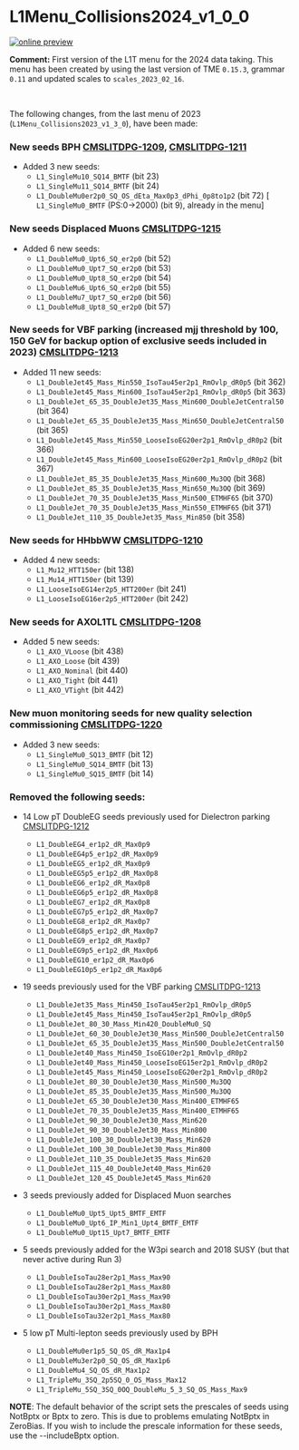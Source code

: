 # L1Menu_Collisions2024_v1_0_0

[![online preview](https://img.shields.io/badge/Online%20preview-click%20here-blue)](https://htmlpreview.github.io/?https://github.com/cms-l1-dpg/L1MenuRun3/blob/master/development/L1Menu_Collisions2024_v1_0_0/L1Menu_Collisions2024_v1_0_0.html)

**Comment:** 
First version of the L1T menu for the 2024 data taking.
This menu has been created by using the last version of TME `0.15.3`, grammar `0.11` and updated scales to `scales_2023_02_16`.

<br/>

The following changes, from the last menu of 2023 (`L1Menu_Collisions2023_v1_3_0`), have been made:

### New seeds BPH  [CMSLITDPG-1209](https://its.cern.ch/jira/browse/CMSLITDPG-1209), [CMSLITDPG-1211](https://its.cern.ch/jira/browse/CMSLITDPG-1211)     
   - Added 3 new seeds:
      - `L1_SingleMu10_SQ14_BMTF` (bit 23)
      - `L1_SingleMu11_SQ14_BMTF` (bit 24)
      - `L1_DoubleMu0er2p0_SQ_OS_dEta_Max0p3_dPhi_0p8to1p2` (bit 72)
      [ `L1_SingleMu0_BMTF` (PS:0->2000) (bit 9), already in the menu]

### New seeds Displaced Muons  [CMSLITDPG-1215](https://its.cern.ch/jira/browse/CMSLITDPG-1215)   
   - Added 6 new seeds:
      - `L1_DoubleMu0_Upt6_SQ_er2p0` (bit 52)
      - `L1_DoubleMu0_Upt7_SQ_er2p0` (bit 53)  
      - `L1_DoubleMu0_Upt8_SQ_er2p0` (bit 54)  
      - `L1_DoubleMu6_Upt6_SQ_er2p0` (bit 55)
      - `L1_DoubleMu7_Upt7_SQ_er2p0` (bit 56)
      - `L1_DoubleMu8_Upt8_SQ_er2p0` (bit 57)
  
### New seeds for VBF parking (increased mjj threshold by 100, 150 GeV for backup option of exclusive seeds included in 2023)  [CMSLITDPG-1213](https://its.cern.ch/jira/browse/CMSLITDPG-1213)      
   - Added 11 new seeds:           
      - `L1_DoubleJet45_Mass_Min550_IsoTau45er2p1_RmOvlp_dR0p5` (bit 362)
      - `L1_DoubleJet45_Mass_Min600_IsoTau45er2p1_RmOvlp_dR0p5` (bit 363)
      - `L1_DoubleJet_65_35_DoubleJet35_Mass_Min600_DoubleJetCentral50` (bit 364)
      - `L1_DoubleJet_65_35_DoubleJet35_Mass_Min650_DoubleJetCentral50` (bit 365)
      - `L1_DoubleJet45_Mass_Min550_LooseIsoEG20er2p1_RmOvlp_dR0p2` (bit 366)
      - `L1_DoubleJet45_Mass_Min600_LooseIsoEG20er2p1_RmOvlp_dR0p2` (bit 367)
      - `L1_DoubleJet_85_35_DoubleJet35_Mass_Min600_Mu3OQ` (bit 368)
      - `L1_DoubleJet_85_35_DoubleJet35_Mass_Min650_Mu3OQ` (bit 369)
      - `L1_DoubleJet_70_35_DoubleJet35_Mass_Min500_ETMHF65` (bit 370)
      - `L1_DoubleJet_70_35_DoubleJet35_Mass_Min550_ETMHF65` (bit 371)
      - `L1_DoubleJet_110_35_DoubleJet35_Mass_Min850` (bit 358)

### New seeds for HHbbWW [CMSLITDPG-1210](https://its.cern.ch/jira/browse/CMSLITDPG-1210) 
   - Added 4 new seeds: 
      - `L1_Mu12_HTT150er` (bit 138)
      - `L1_Mu14_HTT150er` (bit 139)
      - `L1_LooseIsoEG14er2p5_HTT200er` (bit 241)
      - `L1_LooseIsoEG16er2p5_HTT200er` (bit 242)

### New seeds for AXOL1TL [CMSLITDPG-1208](https://its.cern.ch/jira/browse/CMSLITDPG-1208)
   - Added 5 new seeds: 
      - `L1_AXO_VLoose`  (bit 438)
      - `L1_AXO_Loose`   (bit 439)
      - `L1_AXO_Nominal` (bit 440)
      - `L1_AXO_Tight`   (bit 441)
      - `L1_AXO_VTight`  (bit 442)

### New muon monitoring seeds for new quality selection commissioning [CMSLITDPG-1220](https://its.cern.ch/jira/browse/CMSLITDPG-1220)
   - Added 3 new seeds:   
      - `L1_SingleMu0_SQ13_BMTF` (bit 12) 
      - `L1_SingleMu0_SQ14_BMTF` (bit 13)
      - `L1_SingleMu0_SQ15_BMTF` (bit 14)

### Removed the following seeds:
   - 14 Low pT DoubleEG seeds previously used for Dielectron parking [CMSLITDPG-1212](https://its.cern.ch/jira/browse/CMSLITDPG-1212)
      - `L1_DoubleEG4_er1p2_dR_Max0p9` 
      - `L1_DoubleEG4p5_er1p2_dR_Max0p9` 
      - `L1_DoubleEG5_er1p2_dR_Max0p9` 
      - `L1_DoubleEG5p5_er1p2_dR_Max0p8` 
      - `L1_DoubleEG6_er1p2_dR_Max0p8` 
      - `L1_DoubleEG6p5_er1p2_dR_Max0p8` 
      - `L1_DoubleEG7_er1p2_dR_Max0p8` 
      - `L1_DoubleEG7p5_er1p2_dR_Max0p7` 
      - `L1_DoubleEG8_er1p2_dR_Max0p7` 
      - `L1_DoubleEG8p5_er1p2_dR_Max0p7` 
      - `L1_DoubleEG9_er1p2_dR_Max0p7`  
      - `L1_DoubleEG9p5_er1p2_dR_Max0p6` 
      - `L1_DoubleEG10_er1p2_dR_Max0p6` 
      - `L1_DoubleEG10p5_er1p2_dR_Max0p6`

   - 19 seeds previously used for the VBF parking [CMSLITDPG-1213](https://its.cern.ch/jira/browse/CMSLITDPG-1213)
      - `L1_DoubleJet35_Mass_Min450_IsoTau45er2p1_RmOvlp_dR0p5`
      - `L1_DoubleJet45_Mass_Min450_IsoTau45er2p1_RmOvlp_dR0p5`
      - `L1_DoubleJet_80_30_Mass_Min420_DoubleMu0_SQ`
      - `L1_DoubleJet_60_30_DoubleJet30_Mass_Min500_DoubleJetCentral50`
      - `L1_DoubleJet_65_35_DoubleJet35_Mass_Min500_DoubleJetCentral50`
      - `L1_DoubleJet40_Mass_Min450_IsoEG10er2p1_RmOvlp_dR0p2`
      - `L1_DoubleJet40_Mass_Min450_LooseIsoEG15er2p1_RmOvlp_dR0p2`
      - `L1_DoubleJet45_Mass_Min450_LooseIsoEG20er2p1_RmOvlp_dR0p2`
      - `L1_DoubleJet_80_30_DoubleJet30_Mass_Min500_Mu3OQ`
      - `L1_DoubleJet_85_35_DoubleJet35_Mass_Min500_Mu3OQ`
      - `L1_DoubleJet_65_30_DoubleJet30_Mass_Min400_ETMHF65`
      - `L1_DoubleJet_70_35_DoubleJet35_Mass_Min400_ETMHF65`
      - `L1_DoubleJet_90_30_DoubleJet30_Mass_Min620`
      - `L1_DoubleJet_90_30_DoubleJet30_Mass_Min800`
      - `L1_DoubleJet_100_30_DoubleJet30_Mass_Min620`
      - `L1_DoubleJet_100_30_DoubleJet30_Mass_Min800`
      - `L1_DoubleJet_110_35_DoubleJet35_Mass_Min620` 
      - `L1_DoubleJet_115_40_DoubleJet40_Mass_Min620`
      - `L1_DoubleJet_120_45_DoubleJet45_Mass_Min620`

   - 3 seeds previously added for Displaced Muon searches 
      - `L1_DoubleMu0_Upt5_Upt5_BMTF_EMTF` 
      - `L1_DoubleMu0_Upt6_IP_Min1_Upt4_BMTF_EMTF`
      - `L1_DoubleMu0_Upt15_Upt7_BMTF_EMTF`

   - 5 seeds previously added for the W3pi search and 2018 SUSY (but that never active during Run 3)
      - `L1_DoubleIsoTau28er2p1_Mass_Max90`  
      - `L1_DoubleIsoTau28er2p1_Mass_Max80`
      - `L1_DoubleIsoTau30er2p1_Mass_Max90`
      - `L1_DoubleIsoTau30er2p1_Mass_Max80`
      - `L1_DoubleIsoTau32er2p1_Mass_Max80`
   
   -  5 low pT Multi-lepton seeds previously used by BPH 
      - `L1_DoubleMu0er1p5_SQ_OS_dR_Max1p4`
      - `L1_DoubleMu3er2p0_SQ_OS_dR_Max1p6`
      - `L1_DoubleMu4_SQ_OS_dR_Max1p2`
      - `L1_TripleMu_3SQ_2p5SQ_0_OS_Mass_Max12`
      - `L1_TripleMu_5SQ_3SQ_0OQ_DoubleMu_5_3_SQ_OS_Mass_Max9`


**NOTE**: The default behavior of the script sets the prescales of seeds using NotBptx or Bptx to zero. This is due to problems emulating NotBptx in ZeroBias. If you wish to include the prescale information for these seeds, use the --includeBptx option.

